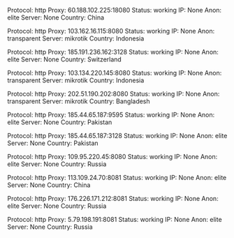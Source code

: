 Protocol: http
Proxy: 60.188.102.225:18080
Status: working
IP: None
Anon: elite
Server: None
Country: China

Protocol: http
Proxy: 103.162.16.115:8080
Status: working
IP: None
Anon: transparent
Server: mikrotik
Country: Indonesia

Protocol: http
Proxy: 185.191.236.162:3128
Status: working
IP: None
Anon: elite
Server: None
Country: Switzerland

Protocol: http
Proxy: 103.134.220.145:8080
Status: working
IP: None
Anon: transparent
Server: mikrotik
Country: Indonesia

Protocol: http
Proxy: 202.51.190.202:8080
Status: working
IP: None
Anon: transparent
Server: mikrotik
Country: Bangladesh

Protocol: http
Proxy: 185.44.65.187:9595
Status: working
IP: None
Anon: elite
Server: None
Country: Pakistan

Protocol: http
Proxy: 185.44.65.187:3128
Status: working
IP: None
Anon: elite
Server: None
Country: Pakistan

Protocol: http
Proxy: 109.95.220.45:8080
Status: working
IP: None
Anon: elite
Server: None
Country: Russia

Protocol: http
Proxy: 113.109.24.70:8081
Status: working
IP: None
Anon: elite
Server: None
Country: China

Protocol: http
Proxy: 176.226.171.212:8081
Status: working
IP: None
Anon: elite
Server: None
Country: Russia

Protocol: http
Proxy: 5.79.198.191:8081
Status: working
IP: None
Anon: elite
Server: None
Country: Russia

